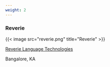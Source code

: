 ```yaml
---
weight: 2
---
```


### Reverie

{{< image src="reverie.png" title="Reverie" >}}

[Reverie Language Technologies](https://reverieinc.com/)

Bangalore, KA
